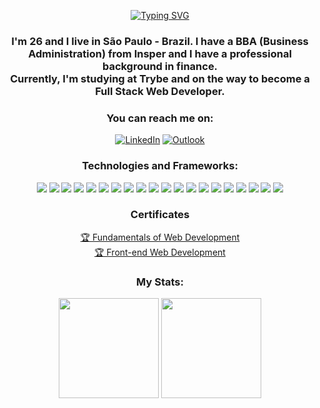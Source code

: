 <div align="center">

  [![Typing SVG](https://readme-typing-svg.demolab.com/?lines=Hi!+I'm+Leonardo+Martins)](https://git.io/typing-svg)
  <h3 align="center">I'm 26 and I live in São Paulo - Brazil. I have a BBA (Business Administration) from Insper and I    have a professional background in finance.<br>
  Currently, I'm studying at Trybe and on the way to become a Full Stack Web Developer.</h3>


  <h3>You can reach me on:</h3>

  [![LinkedIn](https://img.shields.io/badge/linkedin-%230077B5.svg?style=for-the-badge&logo=linkedin&logoColor=white)](https://www.linkedin.com/in/leonardogumartins)
  [![Outlook](https://img.shields.io/badge/Microsoft_Outlook-0078D4?style=for-the-badge&logo=microsoft-outlook&logoColor=white)](mailto:leonardogustavo@outlook.com)


  <h3>Technologies and Frameworks:</h3>
  <span><code><img src="https://img.shields.io/badge/JavaScript-323330?style=for-the-badge&logo=javascript&logoColor=F7DF1E" /></code></span>
  <span><code><img src="https://img.shields.io/badge/TypeScript-007ACC?style=for-the-badge&logo=typescript&logoColor=white" /></code></span>
  <span><code><img src="https://img.shields.io/badge/MySQL-005C84?style=for-the-badge&logo=mysql&logoColor=white" /></code></span>
  <span><code><img src="https://img.shields.io/badge/Docker-2CA5E0?style=for-the-badge&logo=docker&logoColor=white" /></code></span>
  <span><code><img src="https://img.shields.io/badge/Node.js-339933?style=for-the-badge&logo=nodedotjs&logoColor=white" /></code></span>
  <span><code><img src="https://img.shields.io/badge/Jest-C21325?style=for-the-badge&logo=jest&logoColor=white" /></code></span>
  <span><code><img src="https://img.shields.io/badge/Sequelize-52B0E7?style=for-the-badge&logo=Sequelize&logoColor=white" /></code></span>
  <span><code><img src="https://img.shields.io/badge/Express%20js-000000?style=for-the-badge&logo=express&logoColor=white" /></code></span>
  <span><code><img src="https://img.shields.io/badge/React-20232A?style=for-the-badge&logo=react&logoColor=61DAFB" /></code></span>
  <span><code><img src="https://img.shields.io/badge/GIT-E44C30?style=for-the-badge&logo=git&logoColor=white" /></code></span>
  <span><code><img src="https://img.shields.io/badge/Redux-593D88?style=for-the-badge&logo=redux&logoColor=white" /></code></span>
  <span><code><img src="https://img.shields.io/badge/React_Router-CA4245?style=for-the-badge&logo=react-router&logoColor=white" /></code></span>
  <span><code><img src="https://img.shields.io/badge/CSS3-1572B6?style=for-the-badge&logo=css3&logoColor=white" /></code></span>
  <span><code><img src="https://img.shields.io/badge/HTML5-E34F26?style=for-the-badge&logo=html5&logoColor=white" /></code></span>
  <span><code><img src="https://img.shields.io/badge/npm-CB3837?style=for-the-badge&logo=npm&logoColor=white" /></code></span>
  <span><code><img src="https://img.shields.io/badge/Vite-B73BFE?style=for-the-badge&logo=vite&logoColor=FFD62E" /></code></span>
  <span><code><img src="https://img.shields.io/badge/VSCode-0078D4?style=for-the-badge&logo=visual%20studio%20code&logoColor=white" /></code></span>
  <span><code><img src="https://img.shields.io/badge/eslint-3A33D1?style=for-the-badge&logo=eslint&logoColor=white" /></code></span>
  <span><code><img src="https://img.shields.io/badge/Linux-FCC624?style=for-the-badge&logo=linux&logoColor=black" /></code></span>
  <span><code><img src="https://img.shields.io/badge/Vercel-000000?style=for-the-badge&logo=vercel&logoColor=white" /></code></span>
  
  <h3>Certificates</h3>
  <a href="https://www.credential.net/147d92f6-e8e1-4f5c-a0e2-c24688f1b326#gs.uehv2h">🏆 Fundamentals of Web Development</a><br>
  <a href="https://www.credential.net/e2e717fa-00e4-4b89-8324-c7814279d022#gs.514i0h">🏆 Front-end Web Development</a>

  <h3>My Stats:</h3>
  <img height="160px" src="https://github-readme-stats.vercel.app/api/top-langs/?username=leomartinsdev&theme=dark" />
  <img height="160px" src="https://github-readme-stats-git-masterrstaa-rickstaa.vercel.app/api?username=leomartinsdev&theme=dark" />


<div>

 
<!--
<p align="left"> <img src="https://komarev.com/ghpvc/?username=leomartinsdev&label=Profile%20views&color=0e75b6&style=flat" alt="leomartinsdev" /> </p>
-->
<!--
**leomartinsdev/leomartinsdev** is a ✨ _special_ ✨ repository because its `README.md` (this file) appears on your GitHub profile.

Here are some ideas to get you started:

- 🔭 I’m currently working on ...
- 🌱 I’m currently learning ...
- 👯 I’m looking to collaborate on ...
- 🤔 I’m looking for help with ...
- 💬 Ask me about ...
- 📫 How to reach me: ...
- 😄 Pronouns: ...
- ⚡ Fun fact: ...
-->
